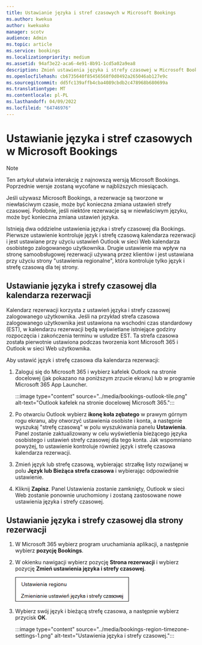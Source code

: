```yaml
---
title: Ustawianie języka i stref czasowych w Microsoft Bookings
ms.author: kwekua
author: kwekuako
manager: scotv
audience: Admin
ms.topic: article
ms.service: bookings
ms.localizationpriority: medium
ms.assetid: 94af3e22-aca6-4e91-8b91-1cd5a02a9ea8
description: Zmień ustawienia języka i strefy czasowej w Microsoft Bookings. Jeśli rezerwacje zostaną utworzone w niewłaściwym czasie, Bookings może zostać ustawiona dla niewłaściwej strefy czasowej.
ms.openlocfilehash: cb6735640f85456568f0d0492a265046ab127e9c
ms.sourcegitcommit: dd5fc139affb4cba4089cbdb2c478968b680699a
ms.translationtype: MT
ms.contentlocale: pl-PL
ms.lasthandoff: 04/09/2022
ms.locfileid: "64746976"
---
```

# <a name="set-language-and-time-zones-in-microsoft-bookings"></a>Ustawianie języka i stref czasowych w Microsoft Bookings

> [!NOTE]
> Ten artykuł ułatwia interakcję z najnowszą wersją Microsoft Bookings. Poprzednie wersje zostaną wycofane w najbliższych miesiącach.

Jeśli używasz Microsoft Bookings, a rezerwacje są tworzone w niewłaściwym czasie, może być konieczna zmiana ustawień strefy czasowej. Podobnie, jeśli niektóre rezerwacje są w niewłaściwym języku, może być konieczna zmiana ustawień języka.

Istnieją dwa oddzielne ustawienia języka i strefy czasowej dla Bookings. Pierwsze ustawienie kontroluje język i strefę czasową kalendarza rezerwacji i jest ustawiane przy użyciu ustawień Outlook w sieci Web kalendarza osobistego zalogowanego użytkownika. Drugie ustawienie ma wpływ na stronę samoobsługowej rezerwacji używaną przez klientów i jest ustawiana przy użyciu strony "ustawienia regionalne", która kontroluje tylko język i strefę czasową dla tej strony.

## <a name="setting-language-and-time-zone-for-a-booking-calendar"></a>Ustawianie języka i strefy czasowej dla kalendarza rezerwacji

Kalendarz rezerwacji korzysta z ustawień języka i strefy czasowej zalogowanego użytkownika. Jeśli na przykład strefa czasowa zalogowanego użytkownika jest ustawiona na wschodni czas standardowy (EST), w kalendarzu rezerwacji będą wyświetlane istniejące godziny rozpoczęcia i zakończenia terminu w usłudze EST. Ta strefa czasowa została pierwotnie ustawiona podczas tworzenia kont Microsoft 365 i Outlook w sieci Web użytkownika.

Aby ustawić język i strefę czasowa dla kalendarza rezerwacji:

1. Zaloguj się do Microsoft 365 i wybierz kafelek Outlook na stronie docelowej (jak pokazano na poniższym zrzucie ekranu) lub w programie Microsoft 365 App Launcher.

   :::image type="content" source="../media/bookings-outlook-tile.png" alt-text="Outlook kafelek na stronie docelowej Microsoft 365.":::

1. Po otwarciu Outlook wybierz **ikonę koła zębatego** w prawym górnym rogu ekranu, aby otworzyć ustawienia osobiste i konta, a następnie wyszukaj "strefę czasową" w polu wyszukiwania panelu **Ustawienia**. Panel zostanie zaktualizowany w celu wyświetlenia bieżącego języka osobistego i ustawień strefy czasowej dla tego konta. Jak wspomniano powyżej, to ustawienie kontroluje również język i strefę czasowa kalendarza rezerwacji.

1. Zmień język lub strefę czasową, wybierając strzałkę listy rozwijanej w polu **Język lub Bieżąca strefa czasowa** i wybierając odpowiednie ustawienie.

1. Kliknij **Zapisz**. Panel Ustawienia zostanie zamknięty, Outlook w sieci Web zostanie ponownie uruchomiony i zostaną zastosowane nowe ustawienia języka i strefy czasowej.

## <a name="setting-the-language-and-time-zone-for-the-booking-page"></a>Ustawianie języka i strefy czasowej dla strony rezerwacji

1. W Microsoft 365 wybierz program uruchamiania aplikacji, a następnie wybierz **pozycję Bookings**.

1. W okienku nawigacji wybierz pozycję **Strona rezerwacji** i wybierz pozycję **Zmień ustawienia języka i strefy czasowej**.

   ![Zrzut ekranu: link Zmienianie języka i ustawień strefy czasowej.](../media/bookings-region-language-timezone-settings.png)

1. Wybierz swój język i bieżącą strefę czasowa, a następnie wybierz przycisk **OK**.

   :::image type="content" source="../media/bookings-region-timezone-settings-1.png" alt-text="Ustawienia języka i strefy czasowej.":::